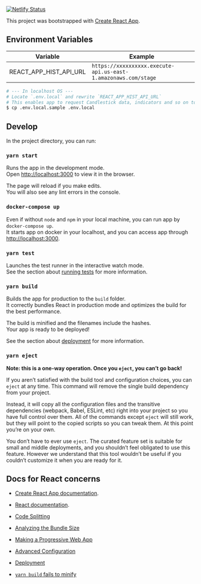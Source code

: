 [![Netlify Status](https://api.netlify.com/api/v1/badges/e13b2505-87b7-4a69-8432-76cd010d0de1/deploy-status)](https://app.netlify.com/sites/determined-ritchie-857bb2/deploys)

This project was bootstrapped with [Create React App](https://github.com/facebook/create-react-app).

## Environment Variables

|Variable|Example|
|--------|-------|
|REACT_APP_HIST_API_URL|`https://xxxxxxxxxx.execute-api.us-east-1.amazonaws.com/stage`|

```bash
# --- In localhost OS ---
# Locate `.env.local` and rewrite `REACT_APP_HIST_API_URL`
# This enables app to request Candlestick data, indicators and so on to backend
$ cp .env.local.sample .env.local
```

## Develop

In the project directory, you can run:

### `yarn start`

Runs the app in the development mode.<br />
Open [http://localhost:3000](http://localhost:3000) to view it in the browser.

The page will reload if you make edits.<br />
You will also see any lint errors in the console.

### `docker-compose up`

Even if without `node` and `npm` in your local machine, you can run app by `docker-compose up`.<br />
It starts app on docker in your localhost, and you can access app through [http://localhost:3000](http://localhost:3000).

### `yarn test`

Launches the test runner in the interactive watch mode.<br />
See the section about [running tests](https://facebook.github.io/create-react-app/docs/running-tests) for more information.

### `yarn build`

Builds the app for production to the `build` folder.<br />
It correctly bundles React in production mode and optimizes the build for the best performance.

The build is minified and the filenames include the hashes.<br />
Your app is ready to be deployed!

See the section about [deployment](https://facebook.github.io/create-react-app/docs/deployment) for more information.

### `yarn eject`

**Note: this is a one-way operation. Once you `eject`, you can’t go back!**

If you aren’t satisfied with the build tool and configuration choices, you can `eject` at any time. This command will remove the single build dependency from your project.

Instead, it will copy all the configuration files and the transitive dependencies (webpack, Babel, ESLint, etc) right into your project so you have full control over them. All of the commands except `eject` will still work, but they will point to the copied scripts so you can tweak them. At this point you’re on your own.

You don’t have to ever use `eject`. The curated feature set is suitable for small and middle deployments, and you shouldn’t feel obligated to use this feature. However we understand that this tool wouldn’t be useful if you couldn’t customize it when you are ready for it.

## Docs for React concerns

- [Create React App documentation](https://facebook.github.io/create-react-app/docs/getting-started).

- [React documentation](https://reactjs.org/).

- [Code Splitting](https://facebook.github.io/create-react-app/docs/code-splitting)

- [Analyzing the Bundle Size](https://facebook.github.io/create-react-app/docs/analyzing-the-bundle-size)

- [Making a Progressive Web App](https://facebook.github.io/create-react-app/docs/making-a-progressive-web-app)

- [Advanced Configuration](https://facebook.github.io/create-react-app/docs/advanced-configuration)

- [Deployment](https://facebook.github.io/create-react-app/docs/deployment)

- [`yarn build` fails to minify](https://facebook.github.io/create-react-app/docs/troubleshooting#npm-run-build-fails-to-minify)
